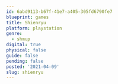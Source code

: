 ```yaml
---
id: 6abd9113-b67f-41e7-a405-305fd6790fe7
blueprint: games
title: Shienryu
platform: playstation
genre:
  - shmup
digital: true
physical: false
guide: false
pending: false
posted: '2021-04-09'
slug: shienryu
---
```

